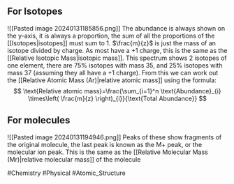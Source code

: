 ## For Isotopes
![[Pasted image 20240131185856.png]]
The abundance is always shown on the y-axis, it is always a proportion, the sum of all the proportions of the [[Isotopes|isotopes]] must sum to 1.
$\frac{m}{z}$ is just the mass of an isotope divided by charge. As most have a +1 charge, this is the same as the [[Relative Isotopic Mass|isotopic mass]].
This spectrum shows 2 isotopes of one element, there are 75% isotopes with mass 35, and 25% isotopes with mass 37 (assuming they all have a +1 charge). From this we can work out the [[Relative Atomic Mass (Ar)|relative atomic mass]] using the formula:
$$
\text{Relative atomic mass}=\frac{\sum_{i=1}^n \text{Abundance}_{i} \times\left( \frac{m}{z} \right)_{i}}{\text{Total Abundance}}
$$
## For molecules
![[Pasted image 20240131194946.png]]
Peaks of these show fragments of the original molecule, the last peak is known as the M+ peak, or the molecular ion peak. This is the same as the [[Relative Molecular Mass (Mr)|relative molecular mass]] of the molecule

#Chemistry #Physical #Atomic_Structure